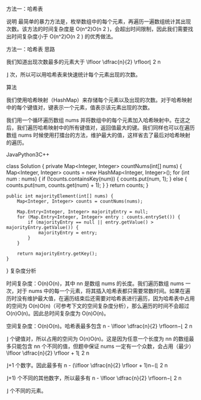 方法一：哈希表

说明
最简单的暴力方法是，枚举数组中的每个元素，再遍历一遍数组统计其出现次数。该方法的时间复杂度是 O(n^2)O(n
2
)，会超出时间限制，因此我们需要找出时间复杂度小于 O(n^2)O(n
2
) 的优秀做法。

方法一：哈希表
思路

我们知道出现次数最多的元素大于 \lfloor \dfrac{n}{2} \rfloor⌊
2
n

⌋ 次，所以可以用哈希表来快速统计每个元素出现的次数。

算法

我们使用哈希映射（HashMap）来存储每个元素以及出现的次数。对于哈希映射中的每个键值对，键表示一个元素，值表示该元素出现的次数。

我们用一个循环遍历数组 nums 并将数组中的每个元素加入哈希映射中。在这之后，我们遍历哈希映射中的所有键值对，返回值最大的键。我们同样也可以在遍历数组 nums 时候使用打擂台的方法，维护最大的值，这样省去了最后对哈希映射的遍历。

JavaPython3C++

class Solution {
private Map<Integer, Integer> countNums(int[] nums) {
Map<Integer, Integer> counts = new HashMap<Integer, Integer>();
for (int num : nums) {
if (!counts.containsKey(num)) {
counts.put(num, 1);
} else {
counts.put(num, counts.get(num) + 1);
}
}
return counts;
}

    public int majorityElement(int[] nums) {
        Map<Integer, Integer> counts = countNums(nums);

        Map.Entry<Integer, Integer> majorityEntry = null;
        for (Map.Entry<Integer, Integer> entry : counts.entrySet()) {
            if (majorityEntry == null || entry.getValue() > majorityEntry.getValue()) {
                majorityEntry = entry;
            }
        }

        return majorityEntry.getKey();
    }
}
复杂度分析

时间复杂度：O(n)O(n)，其中 nn 是数组 nums 的长度。我们遍历数组 nums 一次，对于 nums 中的每一个元素，将其插入哈希表都只需要常数时间。如果在遍历时没有维护最大值，在遍历结束后还需要对哈希表进行遍历，因为哈希表中占用的空间为 O(n)O(n)（可参考下文的空间复杂度分析），那么遍历的时间不会超过 O(n)O(n)。因此总时间复杂度为 O(n)O(n)。

空间复杂度：O(n)O(n)。哈希表最多包含 n - \lfloor \dfrac{n}{2} \rfloorn−⌊
2
n

⌋ 个键值对，所以占用的空间为 O(n)O(n)。这是因为任意一个长度为 nn 的数组最多只能包含 nn 个不同的值，但题中保证 nums 一定有一个众数，会占用（最少） \lfloor \dfrac{n}{2} \rfloor + 1⌊
2
n

⌋+1 个数字。因此最多有 n - (\lfloor \dfrac{n}{2} \rfloor + 1)n−(⌊
2
n

⌋+1) 个不同的其他数字，所以最多有 n - \lfloor \dfrac{n}{2} \rfloorn−⌊
2
n

⌋ 个不同的元素。
